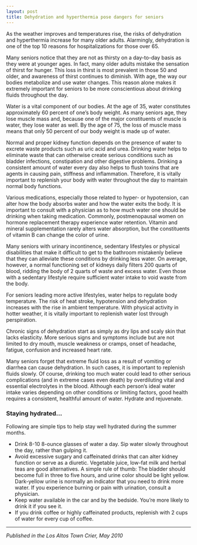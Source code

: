 ```yaml
---
layout: post
title: Dehydration and hyperthermia pose dangers for seniors
---
```


<p class="message">
As the weather improves and temperatures rise, the risks of dehydration and hyperthermia increase for many older adults. Alarmingly, dehydration is one of the top 10 reasons for hospitalizations for those over 65.
</p>

Many seniors notice that they are not as thirsty on a day-to-day basis as they were at younger ages. In fact, many older adults mistake the sensation of thirst for hunger. This loss in thirst is most prevalent in those 50 and older, and awareness of thirst continues to diminish. With age, the way our bodies metabolize and use water changes. This reason alone makes it extremely important for seniors to be more conscientious about drinking fluids throughout the day.

Water is a vital component of our bodies. At the age of 35, water constitutes approximately 60 percent of one’s body weight. As many seniors age, they lose muscle mass and, because one of the major constituents of muscle is water, they lose water as well. By the age of 75, the loss of muscle mass means that only 50 percent of our body weight is made up of water.

Normal and proper kidney function depends on the presence of water to excrete waste products such as uric acid and urea. Drinking water helps to eliminate waste that can otherwise create serious conditions such as bladder infections, constipation and other digestive problems. Drinking a consistent amount of water every day also helps to flush toxins that are agents in causing pain, stiffness and inflammation. Therefore, it is vitally important to replenish your body with water throughout the day to maintain normal body functions.

Various medications, especially those related to hyper- or hypotension, can alter how the body absorbs water and how the water exits the body. It is important to consult with a physician as to how much water one should be drinking when taking medication. Commonly, postmenopausal women on hormone replacement therapy experience water retention. Vitamin and mineral supplementation rarely alters water absorption, but the constituents of vitamin B can change the color of urine.

Many seniors with urinary incontinence, sedentary lifestyles or physical disabilities that make it difficult to get to the bathroom mistakenly believe that they can alleviate these conditions by drinking less water. On average, however, a normal functioning set of kidneys daily filters 200 quarts of blood, ridding the body of 2 quarts of waste and excess water. Even those with a sedentary lifestyle require sufficient water intake to void waste from the body.

For seniors leading more active lifestyles, water helps to regulate body temperature. The risk of heat stroke, hypotension and dehydration increases with the rise in ambient temperature. With physical activity in hotter weather, it is vitally important to replenish water lost through perspiration.

Chronic signs of dehydration start as simply as dry lips and scaly skin that lacks elasticity. More serious signs and symptoms include but are not limited to dry mouth, muscle weakness or cramps, onset of headache, fatigue, confusion and increased heart rate.

Many seniors forget that extreme fluid loss as a result of vomiting or diarrhea can cause dehydration. In such cases, it is important to replenish fluids slowly. Of course, drinking too much water could lead to other serious complications (and in extreme cases even death) by overdiluting vital and essential electrolytes in the blood.
Although each person’s ideal water intake varies depending on other conditions or limiting factors, good health requires a consistent, healthful amount of water. Hydrate and rejuvenate.
 
### Staying hydrated...
Following are simple tips to help stay well hydrated during the summer months.

- Drink 8-10 8-ounce glasses of water a day. Sip water slowly throughout the day, rather than gulping it.
- Avoid excessive sugary and caffeinated drinks that can alter kidney function or serve as a diuretic. Vegetable juice, low-fat milk and herbal teas are good alternatives. A simple rule of thumb: The bladder should become full in three to five hours, and urine color should be light yellow. Dark-yellow urine is normally an indicator that you need to drink more water. If you experience burning or pain with urination, consult a physician.
- Keep water available in the car and by the bedside. You’re more likely to drink it if you see it.
- If you drink coffee or highly caffeinated products, replenish with 2 cups of water for every cup of coffee.

-----

*Published in the Los Altos Town Crier, May 2010*
